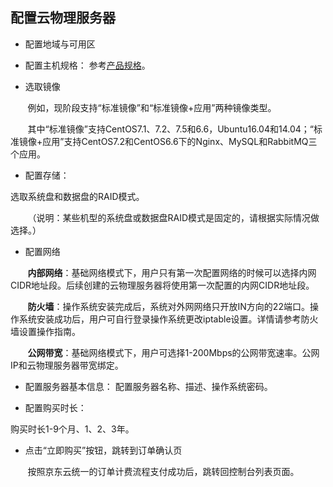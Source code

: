 ## 配置云物理服务器

- 配置地域与可用区

- 配置主机规格：
参考[产品规格](../Introduction/Specification.md)。

- 选取镜像

&nbsp;&nbsp;&nbsp;&nbsp;&nbsp;&nbsp;&nbsp;例如，现阶段支持“标准镜像”和“标准镜像+应用”两种镜像类型。

&nbsp;&nbsp;&nbsp;&nbsp;&nbsp;&nbsp;&nbsp;其中“标准镜像”支持CentOS7.1、7.2、7.5和6.6，Ubuntu16.04和14.04；“标准镜像+应用”支持CentOS7.2和CentOS6.6下的Nginx、MySQL和RabbitMQ三个应用。

- 配置存储：

选取系统盘和数据盘的RAID模式。

&nbsp;&nbsp;&nbsp;&nbsp;&nbsp;&nbsp;&nbsp;（说明：某些机型的系统盘或数据盘RAID模式是固定的，请根据实际情况做选择。）

- 配置网络

&nbsp;&nbsp;&nbsp;&nbsp;&nbsp;&nbsp;&nbsp;**内部网络**：基础网络模式下，用户只有第一次配置网络的时候可以选择内网CIDR地址段。后续创建的云物理服务器将使用第一次配置的内网CIDR地址段。

&nbsp;&nbsp;&nbsp;&nbsp;&nbsp;&nbsp;&nbsp;**防火墙**：操作系统安装完成后，系统对外网网络只开放IN方向的22端口。操作系统安装成功后，用户可自行登录操作系统更改iptable设置。详情请参考防火墙设置操作指南。

&nbsp;&nbsp;&nbsp;&nbsp;&nbsp;&nbsp;&nbsp;**公网带宽**：基础网络模式下，用户可选择1-200Mbps的公网带宽速率。公网IP和云物理服务器带宽绑定。

- 配置服务器基本信息：
配置服务器名称、描述、操作系统密码。

- 配置购买时长：

购买时长1-9个月、1、2、3年。
- 点击“立即购买”按钮，跳转到订单确认页

&nbsp;&nbsp;&nbsp;&nbsp;&nbsp;&nbsp;&nbsp;按照京东云统一的订单计费流程支付成功后，跳转回控制台列表页面。
